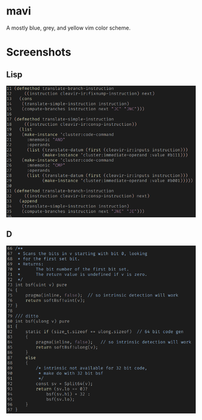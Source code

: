 # mavi
A mostly blue, grey, and yellow vim color scheme.

# Screenshots

## Lisp
![mavi](https://github.com/steveno/mavi/blob/master/.media/lisp.png)

## D
![mavi](https://github.com/steveno/mavi/blob/master/.media/d.png)

